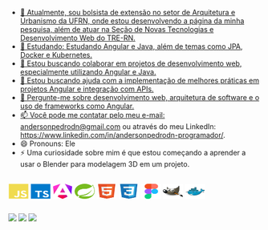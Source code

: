 <div>
  <a href="https://github.com/andersonpedrodn">
</div>

- 🔭 Atualmente, sou bolsista de extensão no setor de Arquitetura e Urbanismo da UFRN, onde estou desenvolvendo a página da minha pesquisa, além de atuar na Seção de Novas Tecnologias e Desenvolvimento Web do TRE-RN.
- 🌱 Estudando: Estudando Angular e Java, além de temas como JPA, Docker e Kubernetes.
- 👯 Estou buscando colaborar em projetos de desenvolvimento web, especialmente utilizando Angular e Java.
- 🤔 Estou buscando ajuda com a implementação de melhores práticas em projetos Angular e integração com APIs.
- 💬 Pergunte-me sobre desenvolvimento web, arquitetura de software e o uso de frameworks como Angular.
- 📫 Você pode me contatar pelo meu e-mail: andersonpedrodn@gmail.com ou através do meu LinkedIn: https://www.linkedin.com/in/andersonpedrodn-programador/.
- 😄 Pronouns: Ele
- ⚡ Uma curiosidade sobre mim é que estou começando a aprender a usar o Blender para modelagem 3D em um projeto.

  

<div style="display: inline_block"><br>
  <img align="center" alt="Andi-Js" height="30" width="40" src="https://raw.githubusercontent.com/devicons/devicon/master/icons/javascript/javascript-plain.svg">
  <img align="center" alt="Andi-Ts" height="30" width="40" src="https://raw.githubusercontent.com/devicons/devicon/master/icons/typescript/typescript-plain.svg">
  <img align="center" alt="Andi-Angular" height="30" width="40" src="https://raw.githubusercontent.com/devicons/devicon/master/icons/angular/angular-original.svg">
  <img align="center" alt="Andi-Java" height="30" width="40" src="https://raw.githubusercontent.com/devicons/devicon/master/icons/spring/spring-original.svg">
  <img align="center" alt="Andi-HTML" height="30" width="40" src="https://raw.githubusercontent.com/devicons/devicon/master/icons/html5/html5-original.svg">
  <img align="center" alt="Andi-CSS" height="30" width="40" src="https://raw.githubusercontent.com/devicons/devicon/master/icons/css3/css3-original.svg">
  <img align="center" alt="Andi-Figma" height="30" width="40" src="https://raw.githubusercontent.com/devicons/devicon/master/icons/figma/figma-original.svg">
  <img align="center" alt="Andi-Gimp" height="30" width="40" src="https://raw.githubusercontent.com/devicons/devicon/master/icons/gimp/gimp-original.svg">
  <img align="center" alt="Andi-Docker" height="30" width="40" src="https://raw.githubusercontent.com/devicons/devicon/master/icons/docker/docker-original.svg">
</div>
  
  ##
 
<div> 
  <a href="https://instagram.com/andersonpedrodn" target="_blank"><img src="https://img.shields.io/badge/-Instagram-%23E4405F?style=for-the-badge&logo=instagram&logoColor=white" target="blank"></a>
  <a href = "mailto:andersonpedrodn@gmail.com"><img src="https://img.shields.io/badge/-Gmail-%23333?style=for-the-badge&logo=gmail&logoColor=white" target="_blank"></a>
  <a href="https://www.linkedin.com/in/andersonpedrodn-programador/" target="_blank"><img src="https://img.shields.io/badge/-LinkedIn-%230077B5?style=for-the-badge&logo=linkedin&logoColor=white" target="_blank"></a> 
  
</div>




